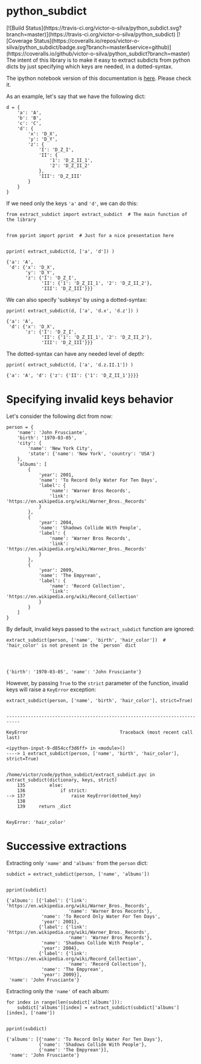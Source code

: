 
# python_subdict

<div style="float: left">
[![Build Status](https://travis-ci.org/victor-o-silva/python_subdict.svg?branch=master)](https://travis-ci.org/victor-o-silva/python_subdict)&nbsp;[![Coverage Status](https://coveralls.io/repos/victor-o-silva/python_subdict/badge.svg?branch=master&service=github)](https://coveralls.io/github/victor-o-silva/python_subdict?branch=master)
</div>

The intent of this library is to make it easy to extract subdicts from python dicts by just specifying which keys are needed, in a dotted-syntax.

The ipython notebook version of this documentation is [here](https://github.com/victor-o-silva/python_subdict/blob/master/README.ipynb). Please check it.

As an example, let's say that we have the following dict:


    d = {
        'a': 'A',
        'b': 'B',
        'c': 'C',
        'd': {
            'x': 'D_X',
            'y': 'D_Y',
            'z': {
                'I': 'D_Z_I',
                'II': {
                    '1': 'D_Z_II_1',
                    '2': 'D_Z_II_2'
                },
                'III': 'D_Z_III'
            }
        }
    }

If we need only the keys `'a'` and `'d'`, we can do this:


    from extract_subdict import extract_subdict  # The main function of the library


    from pprint import pprint  # Just for a nice presentation here


    pprint( extract_subdict(d, ['a', 'd']) )

    {'a': 'A',
     'd': {'x': 'D_X',
           'y': 'D_Y',
           'z': {'I': 'D_Z_I',
                 'II': {'1': 'D_Z_II_1', '2': 'D_Z_II_2'},
                 'III': 'D_Z_III'}}}


We can also specify 'subkeys' by using a dotted-syntax:


    pprint( extract_subdict(d, ['a', 'd.x', 'd.z']) )

    {'a': 'A',
     'd': {'x': 'D_X',
           'z': {'I': 'D_Z_I',
                 'II': {'1': 'D_Z_II_1', '2': 'D_Z_II_2'},
                 'III': 'D_Z_III'}}}


The dotted-syntax can have any needed level of depth:


    pprint( extract_subdict(d, ['a', 'd.z.II.1']) )

    {'a': 'A', 'd': {'z': {'II': {'1': 'D_Z_II_1'}}}}


# Specifying invalid keys behavior

Let's consider the following dict from now:


    person = {
        'name': 'John Frusciante',
        'birth': '1970-03-05',
        'city': {
            'name': 'New York City',
            'state': {'name': 'New York', 'country': 'USA'}
        },
        'albums': [
            {
                'year': 2001,
                'name': 'To Record Only Water For Ten Days',
                'label': {
                    'name': 'Warner Bros Records',
                    'link': 'https://en.wikipedia.org/wiki/Warner_Bros._Records'
                }
            },
            {
                'year': 2004,
                'name': 'Shadows Collide With People',
                'label': {
                    'name': 'Warner Bros Records',
                    'link': 'https://en.wikipedia.org/wiki/Warner_Bros._Records'
                }
            },
            {
                'year': 2009,
                'name': 'The Empyrean',
                'label': {
                    'name': 'Record Collection',
                    'link': 'https://en.wikipedia.org/wiki/Record_Collection'
                }
            }
        ]
    }

By default, invalid keys passed to the `extract_subdict` function are ignored:


    extract_subdict(person, ['name', 'birth', 'hair_color'])  # 'hair_color' is not present in the `person` dict




    {'birth': '1970-03-05', 'name': 'John Frusciante'}



However, by passing `True` to the `strict` parameter of the function, invalid keys will raise a `KeyError` exception:


    extract_subdict(person, ['name', 'birth', 'hair_color'], strict=True)


    ---------------------------------------------------------------------------

    KeyError                                  Traceback (most recent call last)

    <ipython-input-9-d854ccf3d6ff> in <module>()
    ----> 1 extract_subdict(person, ['name', 'birth', 'hair_color'], strict=True)
    

    /home/victor/code/python_subdict/extract_subdict.pyc in extract_subdict(dictionary, keys, strict)
        135         else:
        136             if strict:
    --> 137                 raise KeyError(dotted_key)
        138 
        139     return _dict


    KeyError: 'hair_color'


# Successive extractions

Extracting only `'name'` and `'albums'` from the `person` dict:


    subdict = extract_subdict(person, ['name', 'albums'])


    pprint(subdict)

    {'albums': [{'label': {'link': 'https://en.wikipedia.org/wiki/Warner_Bros._Records',
                           'name': 'Warner Bros Records'},
                 'name': 'To Record Only Water For Ten Days',
                 'year': 2001},
                {'label': {'link': 'https://en.wikipedia.org/wiki/Warner_Bros._Records',
                           'name': 'Warner Bros Records'},
                 'name': 'Shadows Collide With People',
                 'year': 2004},
                {'label': {'link': 'https://en.wikipedia.org/wiki/Record_Collection',
                           'name': 'Record Collection'},
                 'name': 'The Empyrean',
                 'year': 2009}],
     'name': 'John Frusciante'}


Extracting only the `'name'` of each album:


    for index in range(len(subdict['albums'])):
        subdict['albums'][index] = extract_subdict(subdict['albums'][index], ['name'])


    pprint(subdict)

    {'albums': [{'name': 'To Record Only Water For Ten Days'},
                {'name': 'Shadows Collide With People'},
                {'name': 'The Empyrean'}],
     'name': 'John Frusciante'}

